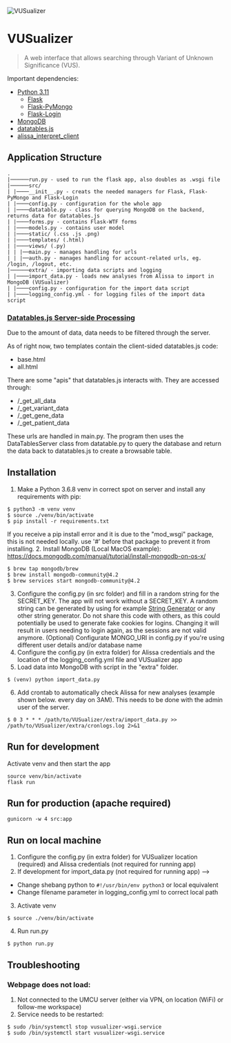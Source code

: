 <img src="https://i.imgur.com/zPP83aX.png" title="VUSualizer" alt="VUSualizer">

# VUSualizer

> A web interface that allows searching through Variant of Unknown Significance (VUS).

Important dependencies:
- [Python 3.11](https://www.python.org/)
  - [Flask](https://pypi.org/project/Flask/)
  - [Flask-PyMongo](https://pypi.org/project/Flask-PyMongo/)
  - [Flask-Login]()
- [MongoDB](https://www.mongodb.com/)
- [datatables.js](https://datatables.net/)
- [alissa_interpret_client](https://github.com/UMCUGenetics/alissa_interpret_client)


## Application Structure
```
.
|──────run.py - used to run the flask app, also doubles as .wsgi file
|──────src/
| |────__init__.py - creats the needed managers for Flask, Flask-PyMongo and Flask-Login
| |────config.py - configuration for the whole app
| |────datatable.py - class for querying MongoDB on the backend, returns data for datatables.js
| |────forms.py - contains Flask-WTF forms
| |────models.py - contains user model
| |────static/ (.css .js .png)
| |────templates/ (.html)
| |────views/ (.py)
| | |──main.py - manages handling for urls
| | |──auth.py - manages handling for account-related urls, eg. /login, /logout, etc.
|──────extra/ - importing data scripts and logging
| |────import_data.py - loads new analyses from Alissa to import in MongoDB (VUSualizer)
| |────config.py - configuration for the import data script
| |────logging_config.yml - for logging files of the import data script
```

### [Datatables.js Server-side Processing](https://datatables.net/manual/server-side)
Due to the amount of data, data needs to be filtered through the server.

As of right now, two templates contain the client-sided datatables.js code:
- base.html
- all.html

There are some "apis" that datatables.js interacts with. They are accessed through:
- /_get_all_data
- /_get_variant_data
- /_get_gene_data
- /_get_patient_data

These urls are handled in main.py. The program then uses the DataTablesServer class from datatable.py to query the database and return the data back to datatables.js to create a browsable table.


## Installation

1. Make a Python 3.6.8 venv in correct spot on server and install any requirements with pip:
```
$ python3 -m venv venv
$ source ./venv/bin/activate
$ pip install -r requirements.txt
```
If you receive a pip install error and it is due to the "mod_wsgi" package, this is not needed locally. use '#' before that package to prevent it from installing.
2. Install MongoDB
(Local MacOS example): https://docs.mongodb.com/manual/tutorial/install-mongodb-on-os-x/
```
$ brew tap mongodb/brew
$ brew install mongodb-community@4.2
$ brew services start mongodb-community@4.2
```
3. Configure the config.py (in src folder) and fill in a random string for the SECRET_KEY. The app will not work without a SECRET_KEY. A random string can be generated by using for example [String Generator](https://www.random.org/strings/) or any other string generator. Do not share this code with others, as this could potentially be used to generate fake cookies for logins. Changing it will result in users needing to login again, as the sessions are not valid anymore.
(Optional) Configurate MONGO_URI in config.py if you're using different user details and/or database name
4. Configure the config.py (in extra folder) for Alissa credentials and the location of the logging_config.yml file and VUSualizer app
5. Load data into MongoDB with script in the "extra" folder.
```
$ (venv) python import_data.py
```
6. Add crontab to automatically check Alissa for new analyses (example shown below. every day on 3AM). This needs to be done with the admin user of the server.
```
$ 0 3 * * * /path/to/VUSualizer/extra/import_data.py >> /path/to/VUSualizer/extra/cronlogs.log 2>&1
```

## Run for development
Activate venv and then start the app
```
source venv/bin/activate
flask run
```
## Run for production (apache required)
```
gunicorn -w 4 src:app
```

## Run on local machine
1. Configure the config.py (in extra folder) for VUSualizer location (required) and Alissa credentials (not required for running app)
2. If development for import_data.py (not required for running app) -->
  - Change shebang python to ```#!/usr/bin/env python3``` or local equivalent
  - Change filename parameter in logging_config.yml to correct local path
3. Activate venv
```
$ source ./venv/bin/activate
```
4. Run run.py
```
$ python run.py
```

## Troubleshooting
### Webpage does not load:
1. Not connected to the UMCU server (either via VPN, on location (WiFi) or follow-me workspace)
2. Service needs to be restarted:
```
$ sudo /bin/systemctl stop vusualizer-wsgi.service
$ sudo /bin/systemctl start vusualizer-wsgi.service
```
